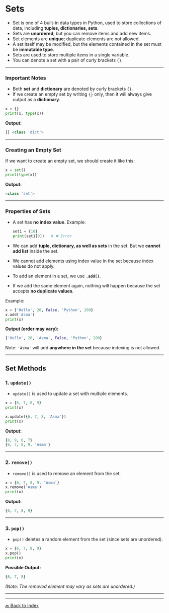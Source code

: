 # Sets

- Set is one of 4 built-in data types in Python, used to store collections of data, including **tuples, dictionaries, sets**.
- Sets are **unordered**, but you can remove items and add new items.
- Set elements are **unique**; duplicate elements are not allowed.
- A set itself may be modified, but the elements contained in the set must be **immutable type**.
- Sets are used to store multiple items in a single variable.
- You can denote a set with a pair of curly brackets `{}`.

---

### Important Notes
- Both **set** and **dictionary** are denoted by curly brackets `{}`.
- If we create an empty set by writing `{}` only, then it will always give output as a **dictionary**.

```python
x = {}
print(x, type(x))
````

**Output:**

```python
{} <class 'dict'>
```

---

### Creating an Empty Set

If we want to create an empty set, we should create it like this:

```python
x = set()
print(type(x))
```

**Output:**

```python
<class 'set'>
```

---

### Properties of Sets

* A set has **no index value**.
  Example:

  ```python
  set1 = {10}
  print(set1[0])   # ❌ Error
  ```
* We can add **tuple, dictionary, as well as sets** in the set.
  But we **cannot add list** inside the set.
* We cannot add elements using index value in the set because index values do not apply.
* To add an element in a set, we use **`.add()`**.
* If we add the same element again, nothing will happen because the set accepts **no duplicate values**.

Example:

```python
x = {'Hello', 20, False, 'Python', 200}
x.add('Asma')
print(x)
```

**Output (order may vary):**

```python
{'Hello', 20, 'Asma', False, 'Python', 200}
```

Note: `'Asma'` will add **anywhere in the set** because indexing is not allowed.

---

## Set Methods

### 1. `update()`

* `update()` is used to update a set with multiple elements.

```python
x = {6, 7, 8, 9}
print(x)

x.update({6, 7, 8, 'Asma'})
print(x)
```

**Output:**

```python
{8, 9, 6, 7}
{6, 7, 8, 9, 'Asma'}
```

---

### 2. `remove()`

* `remove()` is used to remove an element from the set.

```python
x = {6, 7, 8, 9, 'Asma'}
x.remove('Asma')
print(x)
```

**Output:**

```python
{6, 7, 8, 9}
```

---

### 3. `pop()`

* `pop()` deletes a random element from the set (since sets are unordered).

```python
x = {6, 7, 8, 9}
x.pop()
print(x)
```

**Possible Output:**

```python
{6, 7, 8}
```

*(Note: The removed element may vary as sets are unordered.)*

---

---
[🔙 Back to Index](README.md)

